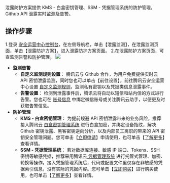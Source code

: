 泄露防护方案提供 KMS - 白盒密钥管理、SSM - 凭据管理系统的防护管理，Github API 泄露实时监测及告警。
## 操作步骤
1.登录 [安全运营中心控制台](https://console.cloud.tencent.com/ssav2/monitor/plan)，在左侧导航栏，单击【泄露监测】，在泄露监测页面，单击【泄露防护方案】，进入泄露防护方案页面。
2.在泄露防护方案页面，可查监测告警和防护管理。
![](https://main.qcloudimg.com/raw/25801f6c5867ea3b3653e87173a4df48.png)
- **监测告警**
	- **自定义监测规则设置**：
腾讯云与 Github 合作，为用户免费提供实时云 API 密钥泄露监测，同时您也可以单击【前往设置】，前往腾讯云安全运营中心设置 [自定义监测规则](https://console.cloud.tencent.com/ssav2/monitor/rule)，监测私有密钥以及凭据类信息泄露事件。
	- **告警设置**：
检测到泄露事件后，腾讯云将自动以短信和站内信的方式进行告警。您也可在 [账号信息](https://console.cloud.tencent.com/developer) 中绑定微信账号或关注腾讯云助手，以便更及时获取告警信息。
- **防护管理**
	- **KMS - 白盒密钥管理**：
为提前规避 API 密钥泄露带来的业务风险，推荐接入腾讯云 [白盒密钥管理系统](https://console.cloud.tencent.com/kms2/whitebox) 进行白盒加密，并绑定设备指纹，解决 Github 密钥泄露、黑客密钥逆向分析，以及内部员工离职的带来的 API 密钥安全管理问题。您可单击【[立即申请](https://cloud.tencent.com/apply/p/dzoidihjxe6)】申请使用，也可单击【[了解更多](https://cloud.tencent.com/document/product/1140/43339)】查看详情。
	- **SSM - 凭据管理系统**：
若对数据库连接、敏感 IP 端口、Tokens、SSH 密钥等敏感凭据，推荐采用腾讯云[ 凭据管理系统](https://console.cloud.tencent.com/ssm) 进行托管式管理、加密、轮换等操作。接入凭据管理系统后，代码或配置文件里仅存在非敏感的凭据索引信息，没有实际的凭据内容。您可单击【[立即购买](https://buy.cloud.tencent.com/ssm)】进行购买使用，也可单击【[了解更多](https://cloud.tencent.com/product/ssm)】查看详情。
